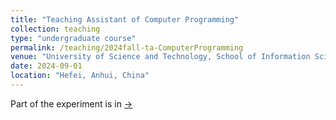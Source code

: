 ```yaml
---
title: "Teaching Assistant of Computer Programming"
collection: teaching
type: "undergraduate course"
permalink: /teaching/2024fall-ta-ComputerProgramming
venue: "University of Science and Technology, School of Information Science and Technology"
date: 2024-09-01
location: "Hefei, Anhui, China"
---
```


Part of the experiment is in [->](https://github.com/qirunzeng/USTC-ComputerProgrammingA-2024Fall)